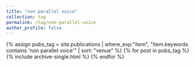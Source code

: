 ```yaml
---
title: "non parallel voice"
collection: tag
permalink: /tag/non-parallel-voice
author_profile: false
---
```

{% assign pubs_tag = site.publications | where_exp:"item", "item.keywords contains 'non parallel voice'" | sort: "venue" %}
{% for post in pubs_tag %}
  {% include archive-single.html %}
{% endfor %}